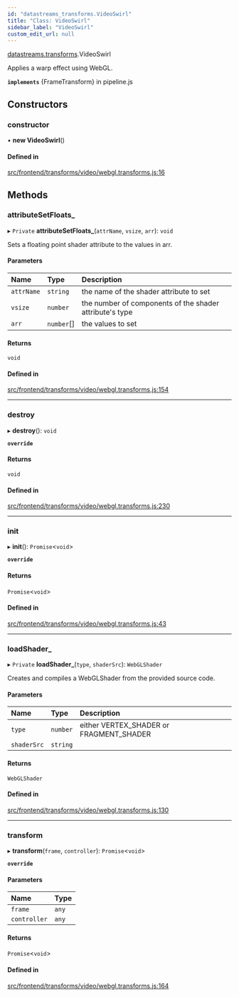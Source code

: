 ```yaml
---
id: "datastreams_transforms.VideoSwirl"
title: "Class: VideoSwirl"
sidebar_label: "VideoSwirl"
custom_edit_url: null
---
```


[datastreams.transforms](../modules/datastreams_transforms).VideoSwirl

Applies a warp effect using WebGL.

**`implements`** {FrameTransform} in pipeline.js

## Constructors

### constructor

• **new VideoSwirl**()

#### Defined in

[src/frontend/transforms/video/webgl.transforms.js:16](https://github.com/brainsatplay/datastreams-api/blob/12ed679/src/frontend/transforms/video/webgl.transforms.js#L16)

## Methods

### attributeSetFloats\_

▸ `Private` **attributeSetFloats_**(`attrName`, `vsize`, `arr`): `void`

Sets a floating point shader attribute to the values in arr.

#### Parameters

| Name | Type | Description |
| :------ | :------ | :------ |
| `attrName` | `string` | the name of the shader attribute to set |
| `vsize` | `number` | the number of components of the shader attribute's   type |
| `arr` | `number`[] | the values to set |

#### Returns

`void`

#### Defined in

[src/frontend/transforms/video/webgl.transforms.js:154](https://github.com/brainsatplay/datastreams-api/blob/12ed679/src/frontend/transforms/video/webgl.transforms.js#L154)

___

### destroy

▸ **destroy**(): `void`

**`override`**

#### Returns

`void`

#### Defined in

[src/frontend/transforms/video/webgl.transforms.js:230](https://github.com/brainsatplay/datastreams-api/blob/12ed679/src/frontend/transforms/video/webgl.transforms.js#L230)

___

### init

▸ **init**(): `Promise`<`void`\>

**`override`**

#### Returns

`Promise`<`void`\>

#### Defined in

[src/frontend/transforms/video/webgl.transforms.js:43](https://github.com/brainsatplay/datastreams-api/blob/12ed679/src/frontend/transforms/video/webgl.transforms.js#L43)

___

### loadShader\_

▸ `Private` **loadShader_**(`type`, `shaderSrc`): `WebGLShader`

Creates and compiles a WebGLShader from the provided source code.

#### Parameters

| Name | Type | Description |
| :------ | :------ | :------ |
| `type` | `number` | either VERTEX_SHADER or FRAGMENT_SHADER |
| `shaderSrc` | `string` |  |

#### Returns

`WebGLShader`

#### Defined in

[src/frontend/transforms/video/webgl.transforms.js:130](https://github.com/brainsatplay/datastreams-api/blob/12ed679/src/frontend/transforms/video/webgl.transforms.js#L130)

___

### transform

▸ **transform**(`frame`, `controller`): `Promise`<`void`\>

**`override`**

#### Parameters

| Name | Type |
| :------ | :------ |
| `frame` | `any` |
| `controller` | `any` |

#### Returns

`Promise`<`void`\>

#### Defined in

[src/frontend/transforms/video/webgl.transforms.js:164](https://github.com/brainsatplay/datastreams-api/blob/12ed679/src/frontend/transforms/video/webgl.transforms.js#L164)
